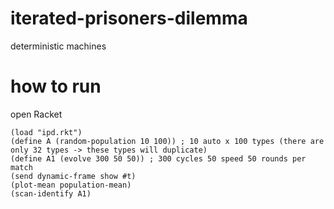 # iterated-prisoners-dilemma

deterministic machines

# how to run

open Racket

```
(load "ipd.rkt")
(define A (random-population 10 100)) ; 10 auto x 100 types (there are only 32 types -> these types will duplicate)
(define A1 (evolve 300 50 50)) ; 300 cycles 50 speed 50 rounds per match
(send dynamic-frame show #t)
(plot-mean population-mean)
(scan-identify A1)
```
